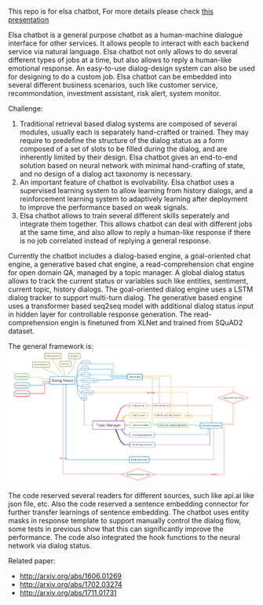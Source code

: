 This repo is for elsa chatbot, For more details please check [this presentation](https://nlp-lab.com/chatbot)

Elsa chatbot is a general purpose chatbot as a human-machine dialogue interface for other services. It allows people to interact with each backend service via natural language. Elsa chatbot not only allows to do several different types of jobs at a time, but also allows to reply a human-like emotional response. An easy-to-use dialog-design system can also be used for designing to do a custom job. Elsa chatbot can be embedded into several different business scenarios, such like customer service, recommondation, investment assistant, risk alert, system monitor.

Challenge:
1. Traditional retrieval based dialog systems are composed of several modules, usually each is separately hand-crafted or trained. They may require to predefine the structure of the dialog status as a form composed of a set of slots to be filled during the dialog, and are inherently limited by their design. Elsa chatbot gives an end-to-end solution based on neural network with minimal hand-crafting of state, and no design of a dialog act taxonomy is necessary. 
2. An important feature of chatbot is evolvability. Elsa chatbot uses a supervised learning system to allow learning from history dialogs, and a reinforcement learning system to adaptively learning after deployment to improve the performance based on weak signals.
3. Elsa chatbot allows to train several different skills seperately and integrate them together. This allows chatbot can deal with different jobs at the same time, and also allow to reply a human-like response if there is no job correlated instead of replying a general response.  

Currently the chatbot includes a dialog-based engine, a goal-oriented chat engine, a generative based chat engine, a read-comprehension chat engine for open domain QA, managed by a topic manager. A global dialog status allows to track the current status or variables such like entities, sentiment, current topic, history dialogs. The goal-oriented dialog engine uses a LSTM dialog tracker to support multi-turn dialog. The generative based engine uses a transformer based seq2seq model with additional dialog status input in hidden layer for controllable response generation. The read-comprehension engin is finetuned from XLNet and trained from SQuAD2 dataset.

The general framework is: 
![elsabot](/docs/chatbot.png)

The code reserved several readers for different sources, such like api.ai like json file, etc. Also the code reserved a sentence embedding connector for further transfer learnings of sentence embedding. The chatbot uses entity masks in response template to support manually control the dialog flow, some tests in previous show that this can significantly improve the performance. The code also integrated the hook functions to the neural network via dialog status.

Related paper:

* http://arxiv.org/abs/1606.01269
* http://arxiv.org/abs/1702.03274
* http://arxiv.org/abs/1711.01731
